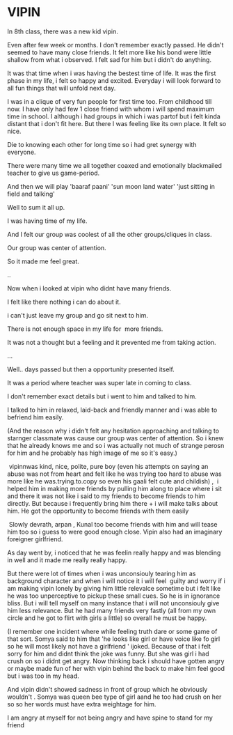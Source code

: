 # VIPIN
In 8th class, there was a new kid vipin. 

Even after few week or months. I don't remember exactly passed. He didn't seemed to have many close friends. It felt more like his bond were little shallow from what i observed. I felt sad for him but i didn't do anything.

It was that time when i was having the bestest time of life. It was the first phase in my life, i felt so happy and excited. Everyday i will look forward to all fun things that will unfold next day.

I was in a clique of very  fun people for first time too. From childhood till now. I have only had few 1 close friend with whom i will spend maximum time in school. I although i had groups in which i was partof but i felt kinda distant that i don't fit here. But there I was feeling like its own place. It felt so nice. 

Die to knowing each other for long time so i had gret synergy with everyone. 

There were many time we all together coaxed and emotionally blackmailed teacher to give us game-period. 

And then we will play 'baaraf paani' 'sun moon land water' 'just sitting in field and talking'

Well to sum it all up.

I was having time of my life.

And I felt our group was coolest of all the other groups/cliques in class.

Our group was center of attention.

So it made me feel great.

..

Now when i looked at vipin who didnt have many friends.

I felt like there nothing i can do about it. 

i can't just leave my group and go sit next to him.

There is not enough space in my life for  more friends.

It was not a thought but a feeling and it prevented me from taking action.

…

Well.. days passed but then a opportunity presented itself.

It was a period where teacher was super late in coming to class.

I don't remember exact details but i went to him and talked to him.

I talked to him in relaxed, laid-back and friendly manner and i was able to befriend him easily.

(And the reason why i didn't felt any hesitation approaching and talking to starnger classmate was cause our group was center of attention. So i knew that he already knows me and so i was actually not much of strange perosn for him and he probably has high image of me so it's easy.)

 vipinnwas kind, nice, polite, pure boy (even his attempts on saying an abuse was not from heart and felt like he was trying too hard to abuse was more like he was.trying.to.copy so even his gaali felt cute and childish) ,  i helped him in making more friends by pulling him along to place where i sit and there it was not like i said to my friends to become friends to him directly. But because i frequently bring him there + i will make talks about him. He got the opportunity to become friends with them easily

 Slowly devrath, arpan , Kunal too become friends with him and will tease him too so i guess to were good enough close. Vipin also had an imaginary foreigner girlfriend. 

As day went by, i noticed that he was feelin really happy and was blending in well and it made me really really happy. 

But there were lot of times when i was unconsiouly tearing him as background character and when i will notice it i will feel  guilty and worry if i am making vipin lonely by giving him little relevalce sometime but i felt like he was too unperceptive to pickup these small cues. So he is in ignorance bliss. But i will tell myself on many instance that i will not unconsiouly give him less relevance. But he had many friends very fastly (all from my own circle and he got to flirt with girls a little) so overall he must be happy. 

(I remember one incident where while feeling truth dare or some game of that sort. Somya said to him that 'he looks like girl or have voice like fo girl so he will most likely not have a girlfriend ' ijoked. Because of that i felt sorry for him and didnt think the joke was funny. But she was girl i had crush on so i didnt get angry. Now thinking back i should have gotten angry or maybe made fun of her with vipin behind the back to make him feel good but i was too in my head.

And vipin didn't showed sadness in front of group which he obviously wouldn't . Somya was queen bee type of girl aand he too had crush on her so so her words must have extra weightage for him.

I am angry at myself for not being angry and have spine to stand for my friend 
